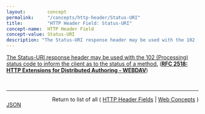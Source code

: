 ```yaml
---
layout:        concept
permalink:     "/concepts/http-header/Status-URI"
title:         "HTTP Header Field: Status-URI"
concept-name:  HTTP Header Field
concept-value: Status-URI
description: "The Status-URI response header may be used with the 102 (Processing) status code to inform the client as to the status of a method."
---
```


[The Status-URI response header may be used with the 102 (Processing) status code to inform the client as to the status of a method.](http://tools.ietf.org/html/rfc2518#section-9.7 "Read documentation for HTTP Header Field &#34;Status-URI&#34;") (**[RFC 2518: HTTP Extensions for Distributed Authoring - WEBDAV](/specs/IETF/RFC/2518 "This document specifies a set of methods, headers, and content-types ancillary to HTTP/1.1 for the management of resource properties, creation and management of resource collections, namespace manipulation, and resource locking (collision avoidance).")**)

<br/>
<hr/>

<p style="float : left"><a href="./Status-URI.json" title="JSON representing this particular Web Concept value">JSON</a></p>
<p style="text-align: right">Return to list of all ( <a href="../http-header/">HTTP Header Fields</a> | <a href="../">Web Concepts</a> )</p>
